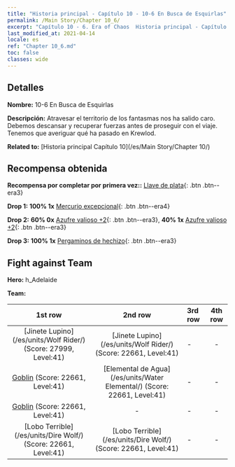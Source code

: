 ```yaml
---
title: "Historia principal - Capítulo 10 - 10-6 En Busca de Esquirlas"
permalink: /Main Story/Chapter 10_6/
excerpt: "Capítulo 10 - 6. Era of Chaos  Historia principal - Capítulo 10_6. 10-6 En Busca de Esquirlas"
last_modified_at: 2021-04-14
locale: es
ref: "Chapter 10_6.md"
toc: false
classes: wide
---
```


## Detalles

 **Nombre:** 10-6 En Busca de Esquirlas

 **Descripción:** Atravesar el territorio de los fantasmas nos ha salido caro. Debemos descansar y recuperar fuerzas antes de proseguir con el viaje. Tenemos que averiguar qué ha pasado en Krewlod.

 **Related to:** [Historia principal Capítulo 10](/es/Main Story/Chapter 10/)

## Recompensa obtenida

 **Recompensa por completar por primera vez::** [Llave de plata](/es/Items/con_693/){: .btn .btn--era3}

 **Drop 1:** **100% 1x** [Mercurio excepcional](/es/Items/mat_35/){: .btn .btn--era4}

 **Drop 2:** **60% 0x** [Azufre valioso +2](/es/Items/mat_29/){: .btn .btn--era3}, **40% 1x** [Azufre valioso +2](/es/Items/mat_29/){: .btn .btn--era3}

 **Drop 3:** **100% 1x** [Pergaminos de hechizo](/es/Items/con_694/){: .btn .btn--era3}


## Fight against Team
 **Hero:** h_Adelaide

 **Team:**


  | 1st row | 2nd row | 3rd row | 4th row |
  |:----:|:----:|:----|:----:|
  | [Jinete Lupino](/es/units/Wolf Rider/) (Score: 27999, Level:41)  | [Jinete Lupino](/es/units/Wolf Rider/) (Score: 22661, Level:41)  | - | - |
  | [Goblin](/es/units/Goblin/) (Score: 22661, Level:41)  | [Elemental de Agua](/es/units/Water Elemental/) (Score: 22661, Level:41)  | - | - |
  | [Goblin](/es/units/Goblin/) (Score: 22661, Level:41)  | - | - | - |
  | [Lobo Terrible](/es/units/Dire Wolf/) (Score: 22661, Level:41)  | [Lobo Terrible](/es/units/Dire Wolf/) (Score: 22661, Level:41)  | - | - |


